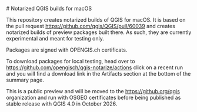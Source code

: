 # Notarized QGIS builds for macOS

This repository creates notarized builds of QGIS for macOS.
It is based on the pull request https://github.com/qgis/QGIS/pull/60039 and creates notarized builds of preview packages built there.
As such, they are currently experimental and meant for testing only.

Packages are signed with OPENGIS.ch certificats.

To download packages for local testing, head over to https://github.com/opengisch/qgis-notarize/actions click on a recent run and you will find a download link in the Artifacts section at the bottom of the summary page.

This is a public preview and will be moved to the https://github.org/qgis organization and run with OSGEO certificates before being published as stable release with QGIS 4.0 in October 2026.
